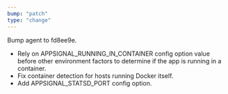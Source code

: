 ```yaml
---
bump: "patch"
type: "change"
---
```


Bump agent to fd8ee9e.

- Rely on APPSIGNAL_RUNNING_IN_CONTAINER config option value before other environment factors to determine if the app is running in a container.
- Fix container detection for hosts running Docker itself.
- Add APPSIGNAL_STATSD_PORT config option.
